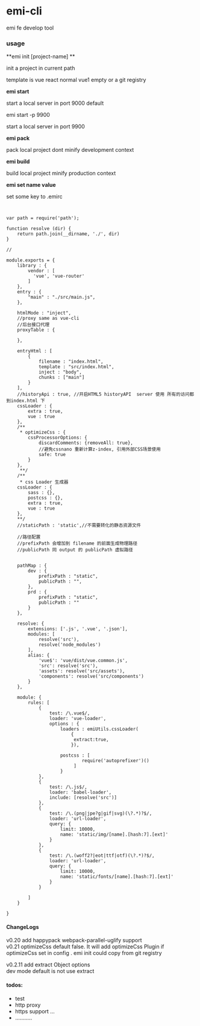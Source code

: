 # emi-cli

emi fe develop tool

### usage

**emi init   <template-name> [project-name] **

init a project in current path

template is  vue react  normal vue1 empty  or  a git registry  

**emi start** 

start a local server  in port 9000 default

emi start -p  9900

start a local server in port 9900 

**emi pack** 

pack local project  dont minify  development context

**emi build**

build local project  minify   production context

**emi set  name value**

set some key to .emirc



```


var path = require('path');

function resolve (dir) {
    return path.join(__dirname, './', dir)
}

//

module.exports = {
    library : {
        vendor : [
          'vue', 'vue-router'
		]
    }, 
    entry : {
        "main" : "./src/main.js",
    },

    htmlMode : "inject",
    //proxy same as vue-cli
    //后台接口代理
    proxyTable : {
    
    },

    entryHtml : [
        {
            filename : "index.html",
            template : "src/index.html",
            inject : "body",
            chunks : ["main"]
        }
    ],
    //historyApi : true, //开启HTML5 historyAPI  server 使用 所有的访问都到index.html 下
    cssLoader : {
        extra : true,
        vue : true  
    },
    /**
     * optimizeCss : {
        cssProcessorOptions: {
            discardComments: {removeAll: true},
            //避免cssnano 重新计算z-index, 引用外部CSS场景使用
            safe: true
        }
    },
     **/
    /**
     * css Loader 生成器 
    cssLoader : {
        sass : {},
        postcss : {},
        extra : true,
        vue : true  
    },
    **/
    //staticPath : 'static',//不需要转化的静态资源文件 
  
    //路径配置 
    //prefixPath 会增加到 filename 的前面生成物理路径
    //publicPath 同 output 的 publicPath 虚拟路径 
    
    
    pathMap : {
        dev : {
            prefixPath : "static",  
            publicPath : "",
        },
        prd : {
            prefixPath : "static",
            publicPath : ""
        }
    },
    
    resolve: {
        extensions: ['.js', '.vue', '.json'],
        modules: [
            resolve('src'),
            resolve('node_modules')
        ],
        alias: {
            'vue$': 'vue/dist/vue.common.js',
            'src': resolve('src'),
            'assets': resolve('src/assets'),
            'components': resolve('src/components')
        }
    },

    module: {
        rules: [
            {
                test: /\.vue$/,
                loader: 'vue-loader',
                options : { 
                    loaders : emiUtils.cssLoader(
                        {
                         extract:true,
                        }),

                    postcss : [
                            require('autoprefixer')() 
                         ]
                    }
            },
            {
                test: /\.js$/,
                loader: 'babel-loader',
                include: [resolve('src')]
            },
            {
                test: /\.(png|jpe?g|gif|svg)(\?.*)?$/,
                loader: 'url-loader',
                query: {
                    limit: 10000,
                    name: 'static/img/[name].[hash:7].[ext]'
                }
            },
            {
                test: /\.(woff2?|eot|ttf|otf)(\?.*)?$/,
                loader: 'url-loader',
                query: {
                    limit: 10000,
                    name: 'static/fonts/[name].[hash:7].[ext]'
                }
            }

        ]
    }

}
```



#### ChangeLogs

v0.20 add happypack webpack-parallel-uglify  support  
v0.21 optimizeCss default false. It will add optimizeCss Plugin  if  optimizeCss set  in config .  emi init  could copy from git registry

v0.2.11 add extract Object options  
        dev mode  default is not  use  extract



#### todos:

- test
- http proxy
- https support …
- ………..

